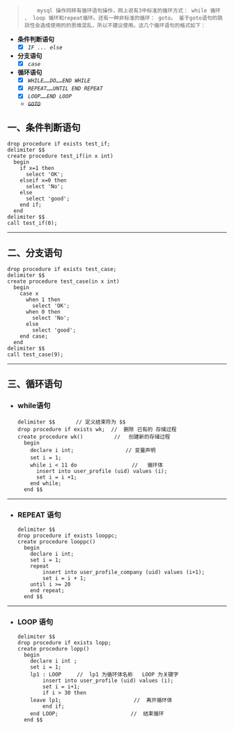 >         mysql 操作同样有循环语句操作，网上说有3中标准的循环方式： while 循环 、 loop 循环和repeat循环。还有一种非标准的循环： goto。 鉴于goto语句的跳跃性会造成使用的的思维混乱，所以不建议使用。这几个循环语句的格式如下：
- **条件判断语句**
  - [x] *`IF ... else`*
- **分支语句**
  - [x] *`case`*
- **循环语句**
  - [x] *`WHILE……DO……END WHILE`*
  - [x] *`REPEAT……UNTIL END REPEAT`*
  - [x] *`LOOP……END LOOP`*
  - ~~*`GOTO`*~~

## 一、条件判断语句
```mysql
drop procedure if exists test_if;  
delimiter $$ 
create procedure test_if(in x int)  
  begin  
    if x=1 then  
      select 'OK';  
    elseif x=0 then  
      select 'No';  
    else   
      select 'good';  
    end if;  
  end  
delimiter $$  
call test_if(0); 
```
---
## 二、分支语句
```mysql
drop procedure if exists test_case;  
delimiter $$  
create procedure test_case(in x int)  
  begin  
    case x  
      when 1 then 
        select 'OK';  
      when 0 then 
        select 'No';  
      else 
        select 'good';  
    end case;  
  end  
delimiter $$  
call test_case(9);  
```
---
## 三、循环语句
* ### while语句
  ```mysql
  delimiter $$　　　　// 定义结束符为 $$
  drop procedure if exists wk;  //  删除 已有的 存储过程
  create procedure wk()　　　　　　//　 创建新的存储过程
    begin 
      declare i int;　　　　　　　　　　// 变量声明
      set i = 1;　　　　　
      while i < 11 do 　　　　　　　　　　//   循环体
        insert into user_profile (uid) values (i);
        set i = i +1;
      end while;
    end $$
  ```
---
* ### REPEAT 语句
  ```mysql
  delimiter $$
  drop procedure if exists looppc;
  create procedure looppc()
    begin 
      declare i int;
      set i = 1;
      repeat 
          insert into user_profile_company (uid) values (i+1);
          set i = i + 1;
      until i >= 20
      end repeat;
    end $$
  ```
---
* ### LOOP 语句
  ```mysql
  delimiter $$
  drop procedure if exists lopp;
  create procedure lopp()
    begin 
      declare i int ;
      set i = 1;
      lp1 : LOOP　　　//  lp1 为循环体名称   LOOP 为关键字
          insert into user_profile (uid) values (i);
          set i = i+1;
          if i > 30 then
      leave lp1;　　　　　　　　　　　　　　//  离开循环体
          end if;
      end LOOP;　　　　　　　　　　　　　　//  结束循环
    end $$
  ```